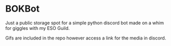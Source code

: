 # BOKBot
Just a public storage spot for a simple python discord bot made on a whim for giggles with my ESO Guild.

Gifs are included in the repo however access a link for the media in discord. 